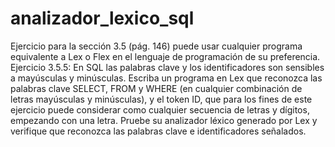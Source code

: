 # analizador_lexico_sql
Ejercicio para la sección 3.5 (pág. 146) puede usar cualquier programa equivalente a Lex o Flex en el lenguaje de programación de su preferencia.  Ejercicio 3.5.5: En SQL las palabras clave y los identificadores son sensibles a mayúsculas y minúsculas. Escriba un programa en Lex que reconozca las palabras clave SELECT, FROM y WHERE (en cualquier combinación de letras mayúsculas y minúsculas), y el token ID, que para los fines de este ejercicio puede considerar como cualquier secuencia de letras y dígitos, empezando con una letra. Pruebe su analizador léxico generado por Lex y verifique que reconozca las palabras clave e identificadores señalados.
